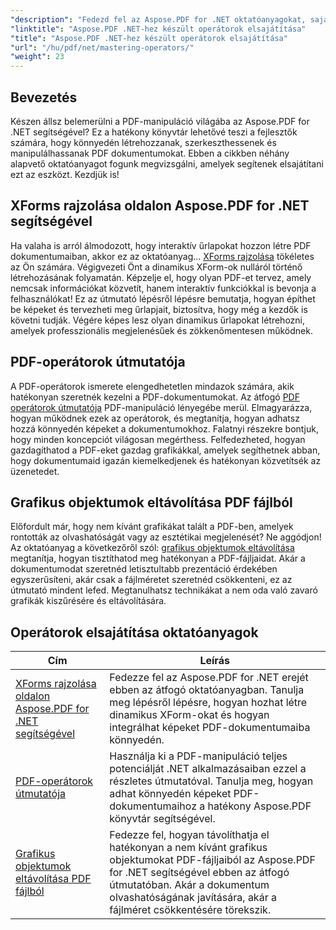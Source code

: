 ```yaml
---
"description": "Fedezd fel az Aspose.PDF for .NET oktatóanyagokat, sajátítsd el a PDF-manipulációt az XForm-okkal, PDF-operátorokkal és grafikus objektumok eltávolításával kapcsolatos gyakorlati útmutatók segítségével."
"linktitle": "Aspose.PDF .NET-hez készült operátorok elsajátítása"
"title": "Aspose.PDF .NET-hez készült operátorok elsajátítása"
"url": "/hu/pdf/net/mastering-operators/"
"weight": 23
---
```


## Bevezetés

Készen állsz belemerülni a PDF-manipuláció világába az Aspose.PDF for .NET segítségével? Ez a hatékony könyvtár lehetővé teszi a fejlesztők számára, hogy könnyedén létrehozzanak, szerkeszthessenek és manipulálhassanak PDF dokumentumokat. Ebben a cikkben néhány alapvető oktatóanyagot fogunk megvizsgálni, amelyek segítenek elsajátítani ezt az eszközt. Kezdjük is!

## XForms rajzolása oldalon Aspose.PDF for .NET segítségével
Ha valaha is arról álmodozott, hogy interaktív űrlapokat hozzon létre PDF dokumentumaiban, akkor ez az oktatóanyag... [XForms rajzolása](./draw-xforms-on-page/) tökéletes az Ön számára. Végigvezeti Önt a dinamikus XForm-ok nulláról történő létrehozásának folyamatán. Képzelje el, hogy olyan PDF-et tervez, amely nemcsak információkat közvetít, hanem interaktív funkciókkal is bevonja a felhasználókat! Ez az útmutató lépésről lépésre bemutatja, hogyan építhet be képeket és tervezheti meg űrlapjait, biztosítva, hogy még a kezdők is követni tudják. Végére képes lesz olyan dinamikus űrlapokat létrehozni, amelyek professzionális megjelenésűek és zökkenőmentesen működnek.

## PDF-operátorok útmutatója
A PDF-operátorok ismerete elengedhetetlen mindazok számára, akik hatékonyan szeretnék kezelni a PDF-dokumentumokat. Az átfogó [PDF operátorok útmutatója](./guide-to-pdf-operators/) PDF-manipuláció lényegébe merül. Elmagyarázza, hogyan működnek ezek az operátorok, és megtanítja, hogyan adhatsz hozzá könnyedén képeket a dokumentumokhoz. Falatnyi részekre bontjuk, hogy minden koncepciót világosan megérthess. Felfedezheted, hogyan gazdagíthatod a PDF-eket gazdag grafikákkal, amelyek segíthetnek abban, hogy dokumentumaid igazán kiemelkedjenek és hatékonyan közvetítsék az üzenetedet.

## Grafikus objektumok eltávolítása PDF fájlból
Előfordult már, hogy nem kívánt grafikákat talált a PDF-ben, amelyek rontották az olvashatóságát vagy az esztétikai megjelenését? Ne aggódjon! Az oktatóanyag a következőről szól: [grafikus objektumok eltávolítása](./remove-graphics-objects-from-pdf-file/) megtanítja, hogyan tisztíthatod meg hatékonyan a PDF-fájljaidat. Akár a dokumentumodat szeretnéd letisztultabb prezentáció érdekében egyszerűsíteni, akár csak a fájlméretet szeretnéd csökkenteni, ez az útmutató mindent lefed. Megtanulhatsz technikákat a nem oda való zavaró grafikák kiszűrésére és eltávolítására. 

## Operátorok elsajátítása oktatóanyagok
| Cím | Leírás |
| --- | --- | 
| [XForms rajzolása oldalon Aspose.PDF for .NET segítségével](./draw-xforms-on-page/) | Fedezze fel az Aspose.PDF for .NET erejét ebben az átfogó oktatóanyagban. Tanulja meg lépésről lépésre, hogyan hozhat létre dinamikus XForm-okat és hogyan integrálhat képeket PDF-dokumentumaiba könnyedén. |  
| [PDF-operátorok útmutatója](./guide-to-pdf-operators/) | Használja ki a PDF-manipuláció teljes potenciálját .NET alkalmazásaiban ezzel a részletes útmutatóval. Tanulja meg, hogyan adhat könnyedén képeket PDF-dokumentumaihoz a hatékony Aspose.PDF könyvtár segítségével. |  
| [Grafikus objektumok eltávolítása PDF fájlból](./remove-graphics-objects-from-pdf-file/) | Fedezze fel, hogyan távolíthatja el hatékonyan a nem kívánt grafikus objektumokat PDF-fájljaiból az Aspose.PDF for .NET segítségével ebben az átfogó útmutatóban. Akár a dokumentum olvashatóságának javítására, akár a fájlméret csökkentésére törekszik. |